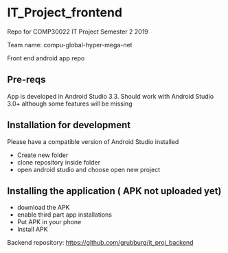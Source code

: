 # IT_Project_frontend

Repo for COMP30022 IT Project Semester 2 2019

Team name: compu-global-hyper-mega-net

Front end android app repo

## Pre-reqs

App is developed in Android Studio 3.3. Should work with Android Studio 3.0+ although some features will be missing

## Installation for development

Please have a compatible version of Android Studio installed
 - Create new folder
 - clone repository inside folder
 - open android studio and choose open new project
 
 
 ## Installing the application ( APK not uploaded yet)
 
 - download the APK
 - enable  third part app installations
 - Put APK in your phone
 - Install APK


Backend repository: https://github.com/grubburg/it_proj_backend
